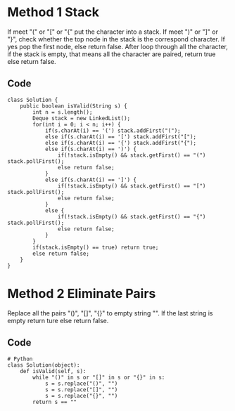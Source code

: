 # Method 1 Stack
If meet "(" or "[" or "{" put the character into a stack. If meet ")" or "]" or "}", check whether the top node in the stack is the correspond character. If yes pop the first node, else return false. After loop through all the character, if the stack is empty, that means all the character are paired, return true else return false.
## Code
```
class Solution {
    public boolean isValid(String s) {
        int n = s.length();
        Deque stack = new LinkedList();
        for(int i = 0; i < n; i++) {
            if(s.charAt(i) == '(') stack.addFirst("(");
            else if(s.charAt(i) == '[') stack.addFirst("[");
            else if(s.charAt(i) == '{') stack.addFirst("{");
            else if(s.charAt(i) == ')') {
                if(!stack.isEmpty() && stack.getFirst() == "(") stack.pollFirst();
                else return false;
            }
            else if(s.charAt(i) == ']') {
                if(!stack.isEmpty() && stack.getFirst() == "[") stack.pollFirst();
                else return false;
            }
            else {
                if(!stack.isEmpty() && stack.getFirst() == "{") stack.pollFirst();
                else return false;
            }
        }
        if(stack.isEmpty() == true) return true;
        else return false;
    }
}
```

# Method 2 Eliminate Pairs
Replace all the pairs "()", "[]", "{}" to empty string "". If the last string is empty return ture else return false.
## Code
```
# Python
class Solution(object):
    def isValid(self, s):
        while "()" in s or "[]" in s or "{}" in s:
            s = s.replace("()", "")
            s = s.replace("[]", "")
            s = s.replace("{}", "")
        return s == ""
```
